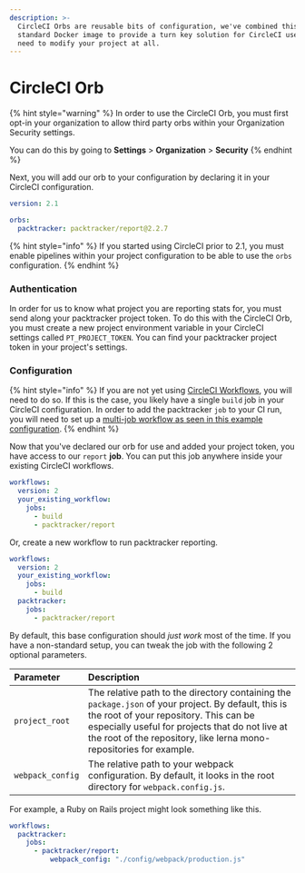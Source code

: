 ```yaml
---
description: >-
  CircleCI Orbs are reusable bits of configuration, we've combined this with a
  standard Docker image to provide a turn key solution for CircleCI users.  No
  need to modify your project at all.
---
```


# CircleCI Orb

{% hint style="warning" %}
In order to use the CircleCI Orb, you must first opt-in your organization to allow third party orbs within your Organization Security settings.  
  
You can do this by going to **Settings** &gt; **Organization** &gt; **Security**
{% endhint %}

Next, you will add our orb to your configuration by declaring it in your CircleCI configuration.

```yaml
version: 2.1

orbs:
  packtracker: packtracker/report@2.2.7
```

{% hint style="info" %}
 If you started using CircleCI prior to 2.1, you must enable pipelines within your project configuration to be able to use the `orbs` configuration.
{% endhint %}

### Authentication

In order for us to know what project you are reporting stats for, you must send along your packtracker project token.  To do this with the CircleCI Orb, you must create a new project environment variable in your CircleCI settings called `PT_PROJECT_TOKEN`.  You can find your packtracker project token in your project's settings.

### Configuration

{% hint style="info" %}
If you are not yet using [CircleCI Workflows](https://circleci.com/docs/2.0/workflows/), you will need to do so.  If this is the case, you likely have a single `build` job in your CircleCI configuration.  In order to add the packtracker `job` to your CI run, you will need to set up a [multi-job workflow as seen in this example configuration](https://circleci.com/docs/2.0/workflows/#workflows-configuration-examples).
{% endhint %}

Now that you've declared our orb for use and added your project token, you have access to our `report` **job**.  You can put this job anywhere inside your existing CircleCI workflows.

```yaml
workflows:
  version: 2
  your_existing_workflow:
    jobs:
      - build
      - packtracker/report
```

Or, create a new workflow to run packtracker reporting.

```yaml
workflows:
  version: 2
  your_existing_workflow:
    jobs:
      - build
  packtracker:
    jobs:
      - packtracker/report
```

By default, this base configuration should _just work_ most of the time.  If you have a non-standard setup, you can tweak the job with the following 2 optional parameters.

| Parameter | Description |
| :--- | :--- |
| `project_root`  | The relative path to the directory containing the `package.json` of your project.  By default, this is the root of your repository.  This can be especially useful for projects that do not live at the root of the repository, like lerna mono-repositories for example. |
| `webpack_config` | The relative path to your webpack configuration.  By default, it looks in the root directory for `webpack.config.js`. |

For example, a Ruby on Rails project might look something like this.

```yaml
workflows:
  packtracker:
    jobs:
      - packtracker/report:
          webpack_config: "./config/webpack/production.js"

```



